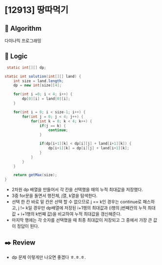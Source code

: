 # [12913] 땅따먹기

## :pushpin: **Algorithm**

다이나믹 프로그래밍

## :round_pushpin: **Logic**

```java
 static int[][] dp;

static int solution(int[][] land) {
	int size = land.length;
	dp = new int[size][4];

	for(int i =0; i < 4; i++) {
		dp[0][i] = land[0][i];
	}

	for(int i = 0; i < size-1; i++) {
		for(int j = 0; j < 4; j++) {
			for(int k = 0; k < 4; k++) {
				if(j == k) {
					continue;
				}

				if(dp[i+1][k] < dp[i][j] + land[i+1][k]) {
					dp[i+1][k] = dp[i][j] + land[i+1][k];
				}
			}
		}
	}

	return getMax(size);
}
```

- 2차원 dp 배열을 만들어서 각 칸을 선택했을 때의 누적 최대값을 저장했다.
- 3중 for문을 돌면서 행전체, j열, k열을 탐색한다.
- 선택 한 칸 바로 밑 칸은 선택 할 수 없으므로 j == k인 경우는 continue로 패스하고, j != k일 경우만 dp배열에 저장된 i+1행의 최대값과 (i행의 j번째칸의 누적 최대값 + i+1행의 k번째 값)을 비교하여 누적 최대값을 갱신해준다.
- 마지막 행에는 각 숫자를 선택했을 때 최종 최대값이 저장되고 그 중에서 가장 큰 값이 정답이 된다.

## :black_nib: **Review**

- dp 문제 이렇게만 나오면 좋겠다 ㅎ.ㅎ.ㅎ.
